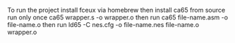 To run the project install fceux via homebrew
then install ca65 from source
run only once ca65 wrapper.s -o wrapper.o
then run ca65 file-name.asm -o file-name.o
then run ld65 -C nes.cfg -o file-name.nes file-name.o wrapper.o
